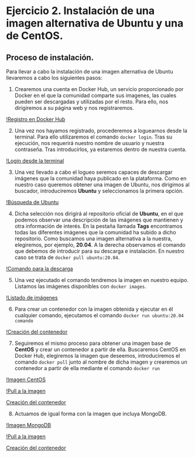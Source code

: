# Ejercicio 2. Instalación de una imagen alternativa de Ubuntu y una de CentOS.

## Proceso de instalación.

Para llevar a cabo la instalación de una imagen alternativa de Ubuntu llevaremos a cabo los siguientes pasos:

1. Crearemos una cuenta en Docker Hub, un servicio proporcionado por Docker en el que la comunidad comparte sus imagenes, las cuales pueden ser descargadas y utilizadas por el resto. Para ello, nos dirigiremos a su página web y nos registraremos. 

[!Registro en Docker Hub](https://github.com/Davidspace/Ejercicios_IV/blob/main/Tema%203/imagenes/docker_hub_login.png)

2. Una vez nos hayamos registrado, procederemos a loguearnos desde la terminal. Para ello utilizaremos el comando `docker login`. Tras su ejecución, nos requerirá nuestro nombre de usuario y nuestra contraseña. Tras introducirlos, ya estaremos dentro de nuestra cuenta.

[!Login desde la terminal](https://github.com/Davidspace/Ejercicios_IV/blob/main/Tema%203/imagenes/docker_hub_login_terminal.png)

3. Una vez llevado a cabo el logueo seremos capaces de descargar imágenes que la comunidad haya publicado en la plataforma. Como en nuestro caso queremos obtener una imagen de Ubuntu, nos dirigimos al buscador, introduciremos **Ubuntu** y seleccionamos la primera opción.

[!Búsqueda de Ubuntu](https://github.com/Davidspace/Ejercicios_IV/blob/main/Tema%203/imagenes/busqueda_ubuntu.png)

4. Dicha selección nos dirigirá al repositorio oficial de **Ubuntu**, en el que podemos observar una descripción de las imágenes que mantienen y otra información de interés. En la pestaña llamada **Tags** encontramos todas las diferentes imágenes que la comunidad ha subido a dicho repositorio. Como buscamos una imagen alternativa a la nuestra, elegiremos, por ejemplo, **20.04**. A la derecha observamos el comando que debemos de introducir para su descarga e instalación. En nuestro caso se trata de `docker pull ubuntu:20.04`.

[!Comando para la descarga](https://github.com/Davidspace/Ejercicios_IV/blob/main/Tema%203/imagenes/descarga_imagen_ubuntu.png)

5. Una vez ejecutado el comando tendremos la imagen en nuestro equipo. Listamos las imágenes disponibles con `docker images`.

[!Listado de imágenes](https://github.com/Davidspace/Ejercicios_IV/blob/main/Tema%203/imagenes/listado_imagenes.png)

6. Para crear un contenedor con la imagen obtenida y ejecutar en él cualquier comando, ejecutamos el comando `docker run ubuntu:20.04 comando`

[!Creación del contenedor](https://github.com/Davidspace/Ejercicios_IV/blob/main/Tema%203/imagenes/creacion_contenedor_ubuntu.png)

7. Seguiremos el mismo proceso para obtener una imagen base de **CentOS** y crear un contenedor a partir de ella. Buscaremos CentOS en Docker Hub, elegiremos la imagen que deseemos, introduciremos el comando `docker pull` junto al nombre de dicha imagen y crearemos un contenedor a partir de ella mediante el comando `docker run`

[!Imagen CentOS](https://github.com/Davidspace/Ejercicios_IV/blob/main/Tema%203/imagenes/imagen_centos.png)

[!Pull a la imagen](https://github.com/Davidspace/Ejercicios_IV/blob/main/Tema%203/imagenes/descarga_imagen_centos.png)

[Creación del contenedor](https://github.com/Davidspace/Ejercicios_IV/blob/main/Tema%203/imagenes/creacion_contenedor_centos.png)

8. Actuamos de igual forma con la imagen que incluya MongoDB.

[!Imagen MongoDB](https://github.com/Davidspace/Ejercicios_IV/blob/main/Tema%203/imagenes/imagen_MongoDB.png)

[!Pull a la imagen](https://github.com/Davidspace/Ejercicios_IV/blob/main/Tema%203/imagenes/descarga_imagen_MongoDB.png)

[Creación del contenedor](https://github.com/Davidspace/Ejercicios_IV/blob/main/Tema%203/imagenes/creacion_contenedor_MongoDB.png)


